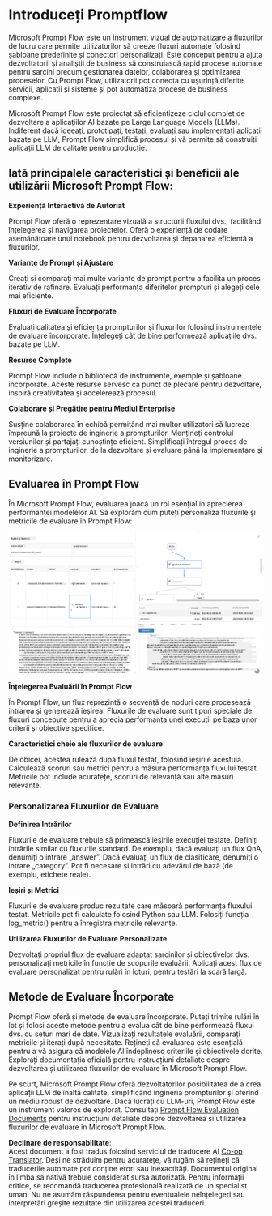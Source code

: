 <!--
CO_OP_TRANSLATOR_METADATA:
{
  "original_hash": "3cbe7629d254f1043193b7fe22524d55",
  "translation_date": "2025-07-16T22:44:34+00:00",
  "source_file": "md/01.Introduction/05/Promptflow.md",
  "language_code": "ro"
}
-->
# **Introduceți Promptflow**

[Microsoft Prompt Flow](https://microsoft.github.io/promptflow/index.html?WT.mc_id=aiml-138114-kinfeylo) este un instrument vizual de automatizare a fluxurilor de lucru care permite utilizatorilor să creeze fluxuri automate folosind șabloane predefinite și conectori personalizați. Este conceput pentru a ajuta dezvoltatorii și analiștii de business să construiască rapid procese automate pentru sarcini precum gestionarea datelor, colaborarea și optimizarea proceselor. Cu Prompt Flow, utilizatorii pot conecta cu ușurință diferite servicii, aplicații și sisteme și pot automatiza procese de business complexe.

Microsoft Prompt Flow este proiectat să eficientizeze ciclul complet de dezvoltare a aplicațiilor AI bazate pe Large Language Models (LLMs). Indiferent dacă ideeați, prototipați, testați, evaluați sau implementați aplicații bazate pe LLM, Prompt Flow simplifică procesul și vă permite să construiți aplicații LLM de calitate pentru producție.

## Iată principalele caracteristici și beneficii ale utilizării Microsoft Prompt Flow:

**Experiență Interactivă de Autoriat**

Prompt Flow oferă o reprezentare vizuală a structurii fluxului dvs., facilitând înțelegerea și navigarea proiectelor.
Oferă o experiență de codare asemănătoare unui notebook pentru dezvoltarea și depanarea eficientă a fluxurilor.

**Variante de Prompt și Ajustare**

Creați și comparați mai multe variante de prompt pentru a facilita un proces iterativ de rafinare. Evaluați performanța diferitelor prompturi și alegeți cele mai eficiente.

**Fluxuri de Evaluare Încorporate**

Evaluați calitatea și eficiența prompturilor și fluxurilor folosind instrumentele de evaluare încorporate.
Înțelegeți cât de bine performează aplicațiile dvs. bazate pe LLM.

**Resurse Complete**

Prompt Flow include o bibliotecă de instrumente, exemple și șabloane încorporate. Aceste resurse servesc ca punct de plecare pentru dezvoltare, inspiră creativitatea și accelerează procesul.

**Colaborare și Pregătire pentru Mediul Enterprise**

Susține colaborarea în echipă permițând mai multor utilizatori să lucreze împreună la proiecte de inginerie a prompturilor.
Mențineți controlul versiunilor și partajați cunoștințe eficient. Simplificați întregul proces de inginerie a prompturilor, de la dezvoltare și evaluare până la implementare și monitorizare.

## Evaluarea în Prompt Flow

În Microsoft Prompt Flow, evaluarea joacă un rol esențial în aprecierea performanței modelelor AI. Să explorăm cum puteți personaliza fluxurile și metricile de evaluare în Prompt Flow:

![PFVizualise](../../../../../translated_images/pfvisualize.c1d9ca75baa2a2221667124fa82ba2307f74a34620b9c1eff2cfc1fa2972909b.ro.png)

**Înțelegerea Evaluării în Prompt Flow**

În Prompt Flow, un flux reprezintă o secvență de noduri care procesează intrarea și generează ieșirea. Fluxurile de evaluare sunt tipuri speciale de fluxuri concepute pentru a aprecia performanța unei execuții pe baza unor criterii și obiective specifice.

**Caracteristici cheie ale fluxurilor de evaluare**

De obicei, acestea rulează după fluxul testat, folosind ieșirile acestuia. Calculează scoruri sau metrici pentru a măsura performanța fluxului testat. Metricile pot include acuratețe, scoruri de relevanță sau alte măsuri relevante.

### Personalizarea Fluxurilor de Evaluare

**Definirea Intrărilor**

Fluxurile de evaluare trebuie să primească ieșirile execuției testate. Definiți intrările similar cu fluxurile standard.
De exemplu, dacă evaluați un flux QnA, denumiți o intrare „answer”. Dacă evaluați un flux de clasificare, denumiți o intrare „category”. Pot fi necesare și intrări cu adevărul de bază (de exemplu, etichete reale).

**Ieșiri și Metrici**

Fluxurile de evaluare produc rezultate care măsoară performanța fluxului testat. Metricile pot fi calculate folosind Python sau LLM. Folosiți funcția log_metric() pentru a înregistra metricile relevante.

**Utilizarea Fluxurilor de Evaluare Personalizate**

Dezvoltați propriul flux de evaluare adaptat sarcinilor și obiectivelor dvs. personalizați metricile în funcție de scopurile evaluării.
Aplicați acest flux de evaluare personalizat pentru rulări în loturi, pentru testări la scară largă.

## Metode de Evaluare Încorporate

Prompt Flow oferă și metode de evaluare încorporate.
Puteți trimite rulări în lot și folosi aceste metode pentru a evalua cât de bine performează fluxul dvs. cu seturi mari de date.
Vizualizați rezultatele evaluării, comparați metricile și iterați după necesitate.
Rețineți că evaluarea este esențială pentru a vă asigura că modelele AI îndeplinesc criteriile și obiectivele dorite. Explorați documentația oficială pentru instrucțiuni detaliate despre dezvoltarea și utilizarea fluxurilor de evaluare în Microsoft Prompt Flow.

Pe scurt, Microsoft Prompt Flow oferă dezvoltatorilor posibilitatea de a crea aplicații LLM de înaltă calitate, simplificând ingineria prompturilor și oferind un mediu robust de dezvoltare. Dacă lucrați cu LLM-uri, Prompt Flow este un instrument valoros de explorat. Consultați [Prompt Flow Evaluation Documents](https://learn.microsoft.com/azure/machine-learning/prompt-flow/how-to-develop-an-evaluation-flow?view=azureml-api-2?WT.mc_id=aiml-138114-kinfeylo) pentru instrucțiuni detaliate despre dezvoltarea și utilizarea fluxurilor de evaluare în Microsoft Prompt Flow.

**Declinare de responsabilitate**:  
Acest document a fost tradus folosind serviciul de traducere AI [Co-op Translator](https://github.com/Azure/co-op-translator). Deși ne străduim pentru acuratețe, vă rugăm să rețineți că traducerile automate pot conține erori sau inexactități. Documentul original în limba sa nativă trebuie considerat sursa autorizată. Pentru informații critice, se recomandă traducerea profesională realizată de un specialist uman. Nu ne asumăm răspunderea pentru eventualele neînțelegeri sau interpretări greșite rezultate din utilizarea acestei traduceri.